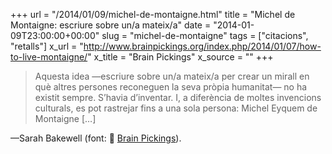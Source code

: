 +++
url = "/2014/01/09/michel-de-montaigne.html"
title = "Michel de Montaigne: escriure sobre un/a mateix/a"
date = "2014-01-09T23:00:00+00:00"
slug = "michel-de-montaigne"
tags = ["citacions", "retalls"]
x_url = "http://www.brainpickings.org/index.php/2014/01/07/how-to-live-montaigne/"
x_title = "Brain Pickings"
x_source = ""
+++

> Aquesta idea —escriure sobre un/a mateix/a per crear un mirall en què altres persones reconeguen la seva pròpia humanitat— no ha existit sempre. S’havia d’inventar. I, a diferència de moltes invencions culturals, es pot rastrejar fins a una sola persona: Michel Eyquem de Montaigne […]

—Sarah Bakewell (font: 📎 [Brain Pickings](http://www.brainpickings.org/index.php/2014/01/07/how-to-live-montaigne/)).

